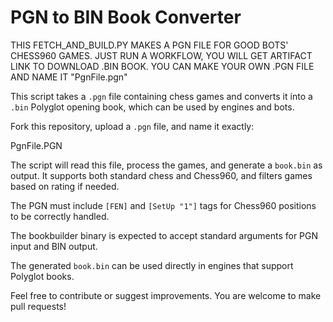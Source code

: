 
# PGN to BIN Book Converter

THIS FETCH_AND_BUILD.PY MAKES A PGN FILE FOR GOOD BOTS' CHESS960 GAMES. JUST RUN A WORKFLOW, YOU WILL GET ARTIFACT LINK TO DOWNLOAD .BIN BOOK. YOU CAN MAKE YOUR OWN .PGN FILE AND NAME IT "PgnFile.pgn"

This script takes a `.pgn` file containing chess games and converts it into a `.bin` Polyglot opening book, which can be used by engines and bots.

Fork this repository, upload a `.pgn` file, and name it exactly:

PgnFile.PGN

The script will read this file, process the games, and generate a `book.bin` as output. It supports both standard chess and Chess960, and filters games based on rating if needed.

The PGN must include `[FEN]` and `[SetUp "1"]` tags for Chess960 positions to be correctly handled.

The bookbuilder binary is expected to accept standard arguments for PGN input and BIN output.

The generated `book.bin` can be used directly in engines that support Polyglot books.

Feel free to contribute or suggest improvements. You are welcome to make pull requests!
